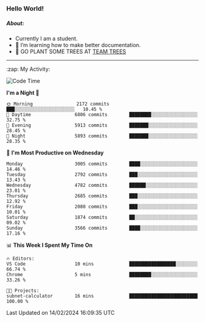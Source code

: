 ### Hello World!

##### About:
- Currently I am a student.
- 🌱 I’m learning how to make better documentation.
- 🌱 GO PLANT SOME TREES AT [TEAM TREES](https://teamtrees.org/)

---
  <summary>:zap: My Activity:</summary>
  
<!--START_SECTION:waka-->
![Code Time](http://img.shields.io/badge/Code%20Time-1%2C280%20hrs%2040%20mins-blue)

**I'm a Night 🦉** 

```text
🌞 Morning                2172 commits        ███░░░░░░░░░░░░░░░░░░░░░░   10.45 % 
🌆 Daytime                6806 commits        ████████░░░░░░░░░░░░░░░░░   32.75 % 
🌃 Evening                5913 commits        ███████░░░░░░░░░░░░░░░░░░   28.45 % 
🌙 Night                  5893 commits        ███████░░░░░░░░░░░░░░░░░░   28.35 % 
```
📅 **I'm Most Productive on Wednesday** 

```text
Monday                   3005 commits        ████░░░░░░░░░░░░░░░░░░░░░   14.46 % 
Tuesday                  2792 commits        ███░░░░░░░░░░░░░░░░░░░░░░   13.43 % 
Wednesday                4782 commits        ██████░░░░░░░░░░░░░░░░░░░   23.01 % 
Thursday                 2685 commits        ███░░░░░░░░░░░░░░░░░░░░░░   12.92 % 
Friday                   2080 commits        ███░░░░░░░░░░░░░░░░░░░░░░   10.01 % 
Saturday                 1874 commits        ██░░░░░░░░░░░░░░░░░░░░░░░   09.02 % 
Sunday                   3566 commits        ████░░░░░░░░░░░░░░░░░░░░░   17.16 % 
```


📊 **This Week I Spent My Time On** 

```text
🔥 Editors: 
VS Code                  10 mins             █████████████████░░░░░░░░   66.74 % 
Chrome                   5 mins              ████████░░░░░░░░░░░░░░░░░   33.26 % 

🐱‍💻 Projects: 
subnet-calculator        16 mins             █████████████████████████   100.00 % 
```


 Last Updated on 14/02/2024 16:09:35 UTC
<!--END_SECTION:waka-->
